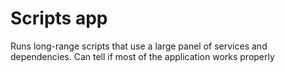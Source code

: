 # Scripts app

Runs long-range scripts that use a large panel of services and dependencies.
Can tell if most of the application works properly
